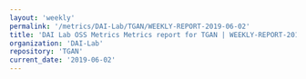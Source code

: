 ```yaml
---
layout: 'weekly'
permalink: '/metrics/DAI-Lab/TGAN/WEEKLY-REPORT-2019-06-02'
title: 'DAI Lab OSS Metrics Metrics report for TGAN | WEEKLY-REPORT-2019-06-02'
organization: 'DAI-Lab'
repository: 'TGAN'
current_date: '2019-06-02'
---
```

